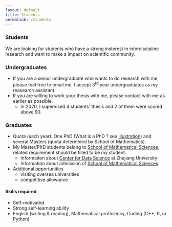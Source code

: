 ```yaml
---
layout: default
title: Students
permalink: /students
---
```


### Students
We are looking for students who have a strong insterest in interdiscipline research and want to make a impact on scientific community.
### Undergraduates
* If you are a senior undergraduate who wants to do research with me, please feel free to email me. I accept 3<sup>rd</sup> year undergraduates as my reasearch assistant.
* If you are willing to work your thesis with me, please contact with me as earlier as possible.
    - In 2020, I supervised 4 students' thesis and 2 of them were scored above 90.

### Graduates
  - Quota (each year): One PhD (What is a PhD ? see [Illustration](/resources/PhD/IllustratedGuidePhD-Matt-Might.pdf)) and several Masters (quota determined by School of Mathematics).
  - My Master/PhD students belong to [School of Mathematical Sciences](http://www.math.zju.edu.cn/), related requirement should be filled to be my student.
      - Informaiton about [Center for Data Science](http://cds.zju.edu.cn/) at Zhejiang University
      - Information about admission of [School of Mathematical Sciences](http://www.math.zju.edu.cn/38087/list.htm).
  - Additional opportunities
      - visiting oversea universities
      - competitive allowance
  
#### Skills required
  - Self-motivated 
  - Strong self-learning ability
  - English (writing & reading), Mathematical proficiency, Coding (C++, R, or Python)

